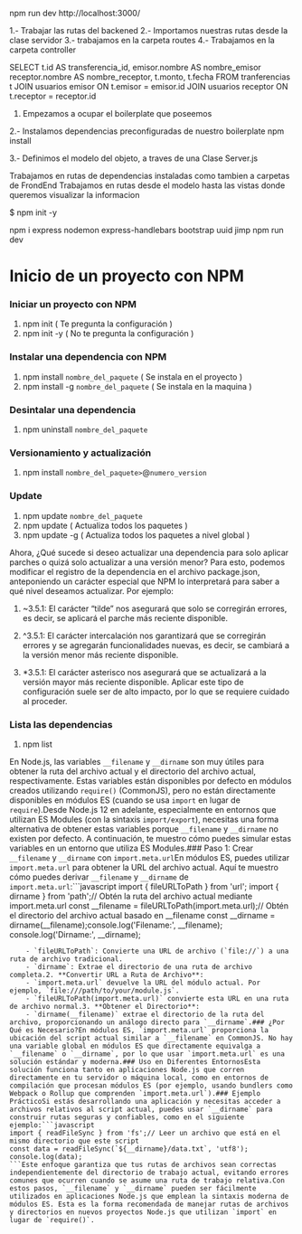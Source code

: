 npm run dev
http://localhost:3000/

1.- Trabajar las rutas del backened 
2.- Importamos nuestras rutas desde la clase servidor
3.- trabajamos en la carpeta routes
4.- Trabajamos en la carpeta controller



SELECT t.id AS transferencia_id, 
	emisor.nombre AS nombre_emisor
	receptor.nombre AS nombre_receptor,
	t.monto, 
	t.fecha 
FROM 
	tranferencias t 
JOIN
	usuarios emisor ON t.emisor = emisor.id
JOIN
	usuarios receptor ON t.receptor = receptor.id


1. Empezamos a ocupar el boilerplate que poseemos

2.- Instalamos dependencias preconfiguradas de nuestro boilerplate
    npm install

3.- Definimos el modelo del objeto, a traves de una Clase
    Server.js 

Trabajamos en rutas de dependencias instaladas como tambien a carpetas de FrondEnd
Trabajamos en rutas desde el modelo hasta las vistas donde queremos visualizar la informacion




$ npm init -y

npm i express nodemon express-handlebars bootstrap uuid jimp
npm run dev



# Inicio de un proyecto con NPM

### Iniciar un proyecto con NPM
1. npm init ( Te pregunta la configuración )
1. npm init -y ( No te pregunta la configuración )

### Instalar una dependencia con NPM
1. npm install `nombre_del_paquete` ( Se instala en el proyecto )
1. npm install -g `nombre_del_paquete` ( Se instala en la maquina )

### Desintalar una dependencia
1. npm uninstall `nombre_del_paquete`

### Versionamiento y actualización
1. npm install `nombre_del_paquete>`@`numero_version`

### Update 
1. npm update `nombre_del_paquete`
1. npm update ( Actualiza todos los paquetes )
1. npm update -g ( Actualiza todos los paquetes a nivel global )

Ahora, ¿Qué sucede si deseo actualizar una dependencia para solo aplicar parches o quizá solo actualizar a una versión menor? Para esto, podemos modificar el registro de la dependencia en el archivo package.json, anteponiendo un carácter especial que NPM lo interpretará para saber a qué nivel deseamos actualizar. Por ejemplo:

1. ~3.5.1: El carácter “tilde” nos asegurará que solo se corregirán errores, es decir, se aplicará el parche más reciente disponible.

1. ^3.5.1: El carácter intercalación nos garantizará que se corregirán errores y se agregarán funcionalidades nuevas, es decir, se cambiará a la versión menor más reciente disponible.

1. *3.5.1: El carácter asterisco nos asegurará que se actualizará a la versión mayor más reciente disponible. Aplicar este tipo de configuración suele ser de alto impacto, por lo que se requiere cuidado al proceder.

### Lista las dependencias
1. npm list






En Node.js, las variables `__filename` y `__dirname` son muy útiles para obtener la ruta del archivo actual y el directorio del archivo actual, respectivamente. Estas variables están disponibles por defecto en módulos creados utilizando `require()` (CommonJS), pero no están directamente disponibles en módulos ES (cuando se usa `import` en lugar de `require`).Desde Node.js 12 en adelante, especialmente en entornos que utilizan ES Modules (con la sintaxis `import/export`), necesitas una forma alternativa de obtener estas variables porque `__filename` y `__dirname` no existen por defecto. A continuación, te muestro cómo puedes simular estas variables en un entorno que utiliza ES Modules.### Paso 1: Crear `__filename` y `__dirname` con `import.meta.url`En módulos ES, puedes utilizar `import.meta.url` para obtener la URL del archivo actual. Aquí te muestro cómo puedes derivar `__filename` y `__dirname` de `import.meta.url`:```javascript
import { fileURLToPath } from 'url';
import { dirname } from 'path';// Obtén la ruta del archivo actual mediante import.meta.url
const __filename = fileURLToPath(import.meta.url);// Obtén el directorio del archivo actual basado en __filename
const __dirname = dirname(__filename);console.log('Filename:', __filename);
console.log('Dirname:', __dirname);
```### Explicación del Código1. **Importar Módulos Necesarios**:
    - `fileURLToPath`: Convierte una URL de archivo (`file://`) a una ruta de archivo tradicional.
    - `dirname`: Extrae el directorio de una ruta de archivo completa.2. **Convertir URL a Ruta de Archivo**:
    - `import.meta.url` devuelve la URL del módulo actual. Por ejemplo, `file:///path/to/your/module.js`.
    - `fileURLToPath(import.meta.url)` convierte esta URL en una ruta de archivo normal.3. **Obtener el Directorio**:
    - `dirname(__filename)` extrae el directorio de la ruta del archivo, proporcionando un análogo directo para `__dirname`.### ¿Por Qué es Necesario?En módulos ES, `import.meta.url` proporciona la ubicación del script actual similar a `__filename` en CommonJS. No hay una variable global en módulos ES que directamente equivalga a `__filename` o `__dirname`, por lo que usar `import.meta.url` es una solución estándar y moderna.### Uso en Diferentes EntornosEsta solución funciona tanto en aplicaciones Node.js que corren directamente en tu servidor o máquina local, como en entornos de compilación que procesan módulos ES (por ejemplo, usando bundlers como Webpack o Rollup que comprenden `import.meta.url`).### Ejemplo PrácticoSi estás desarrollando una aplicación y necesitas acceder a archivos relativos al script actual, puedes usar `__dirname` para construir rutas seguras y confiables, como en el siguiente ejemplo:```javascript
import { readFileSync } from 'fs';// Leer un archivo que está en el mismo directorio que este script
const data = readFileSync(`${__dirname}/data.txt`, 'utf8');
console.log(data);
```Este enfoque garantiza que tus rutas de archivos sean correctas independientemente del directorio de trabajo actual, evitando errores comunes que ocurren cuando se asume una ruta de trabajo relativa.Con estos pasos, `__filename` y `__dirname` pueden ser fácilmente utilizados en aplicaciones Node.js que emplean la sintaxis moderna de módulos ES. Esta es la forma recomendada de manejar rutas de archivos y directorios en nuevos proyectos Node.js que utilizan `import` en lugar de `require()`.